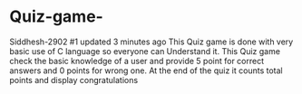 # Quiz-game-
Siddhesh-2902 #1 updated 3 minutes ago  This Quiz game is done with very basic use of C language so everyone can Understand it. This Quiz game check the basic knowledge of a user and provide 5 point for correct answers and 0 points for wrong one. At the end of the quiz it counts total points and display congratulations
